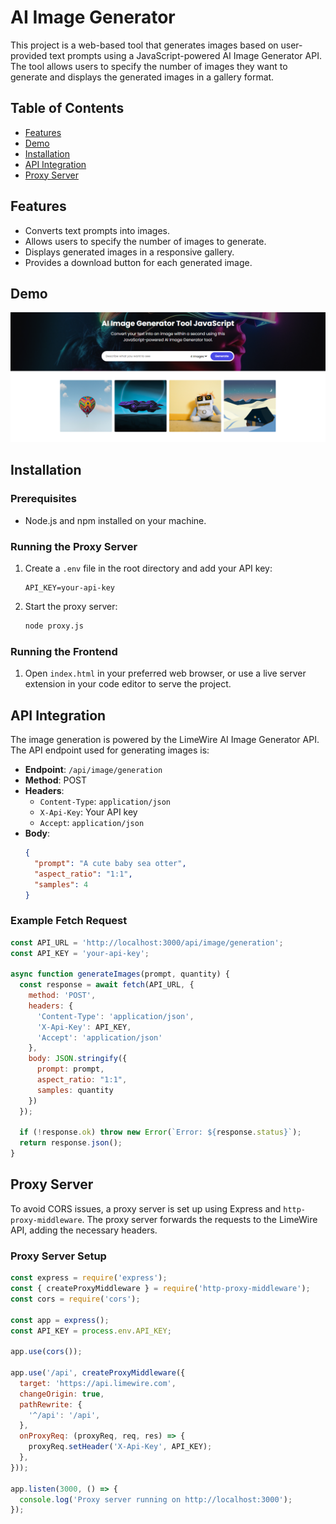 
# AI Image Generator

This project is a web-based tool that generates images based on user-provided text prompts using a JavaScript-powered AI Image Generator API. The tool allows users to specify the number of images they want to generate and displays the generated images in a gallery format.

## Table of Contents

- [Features](#features)
- [Demo](#demo)
- [Installation](#installation)
- [API Integration](#api-integration)
- [Proxy Server](#proxy-server)

## Features

- Converts text prompts into images.
- Allows users to specify the number of images to generate.
- Displays generated images in a responsive gallery.
- Provides a download button for each generated image.

## Demo

![AI Image Generator Demo](/preview.png)

## Installation

### Prerequisites

- Node.js and npm installed on your machine.

### Running the Proxy Server

1. Create a `.env` file in the root directory and add your API key:
    ```plaintext
    API_KEY=your-api-key
    ```

2. Start the proxy server:
    ```bash
    node proxy.js
    ```

### Running the Frontend

1. Open `index.html` in your preferred web browser, or use a live server extension in your code editor to serve the project.

## API Integration

The image generation is powered by the LimeWire AI Image Generator API. The API endpoint used for generating images is:

- **Endpoint**: `/api/image/generation`
- **Method**: POST
- **Headers**:
    - `Content-Type`: `application/json`
    - `X-Api-Key`: Your API key
    - `Accept`: `application/json`
- **Body**:
    ```json
    {
      "prompt": "A cute baby sea otter",
      "aspect_ratio": "1:1",
      "samples": 4
    }
    ```

### Example Fetch Request

```javascript
const API_URL = 'http://localhost:3000/api/image/generation';
const API_KEY = 'your-api-key';

async function generateImages(prompt, quantity) {
  const response = await fetch(API_URL, {
    method: 'POST',
    headers: {
      'Content-Type': 'application/json',
      'X-Api-Key': API_KEY,
      'Accept': 'application/json'
    },
    body: JSON.stringify({
      prompt: prompt,
      aspect_ratio: "1:1",
      samples: quantity
    })
  });

  if (!response.ok) throw new Error(`Error: ${response.status}`);
  return response.json();
}
```

## Proxy Server

To avoid CORS issues, a proxy server is set up using Express and `http-proxy-middleware`. The proxy server forwards the requests to the LimeWire API, adding the necessary headers.

### Proxy Server Setup

```javascript
const express = require('express');
const { createProxyMiddleware } = require('http-proxy-middleware');
const cors = require('cors');

const app = express();
const API_KEY = process.env.API_KEY;

app.use(cors());

app.use('/api', createProxyMiddleware({
  target: 'https://api.limewire.com',
  changeOrigin: true,
  pathRewrite: {
    '^/api': '/api',
  },
  onProxyReq: (proxyReq, req, res) => {
    proxyReq.setHeader('X-Api-Key', API_KEY);
  },
}));

app.listen(3000, () => {
  console.log('Proxy server running on http://localhost:3000');
});
